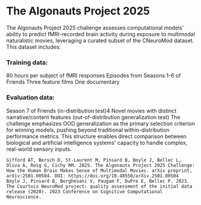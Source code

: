 # The Algonauts Project 2025

The Algonauts Project 2025 challenge assesses computational models' ability to predict fMRI-recorded brain activity during exposure to multimodal naturalistic movies, leveraging a curated subset of the CNeuroMod dataset. This dataset includes:

### Training data:

80 hours per subject of fMRI responses
Episodes from Seasons 1-6 of Friends
Three feature films
One documentary

### Evaluation data:

Season 7 of Friends (in-distribution test)4
Novel movies with distinct narrative/content features (out-of-distribution generalization test)
The challenge emphasizes OOD generalization as the primary selection criterion for winning models, pushing beyond traditional within-distribution performance metrics. This structure enables direct comparison between biological and artificial intelligence systems' capacity to handle complex, real-world sensory inputs.

    Gifford AT, Bersch D, St-Laurent M, Pinsard B, Boyle J, Bellec L, Oliva A, Roig G, Cichy RM. 2025. The Algonauts Project 2025 Challenge: How the Human Brain Makes Sense of Multimodal Movies. arXiv preprint, arXiv:2501.00504. DOI: https://doi.org/10.48550/arXiv.2501.00504
    Boyle J, Pinsard B, Borghesani V, Paugam F, DuPre E, Bellec P. 2023. The Courtois NeuroMod project: quality assessment of the initial data release (2020). 2023 Conference on Cognitive Computational Neuroscience.

